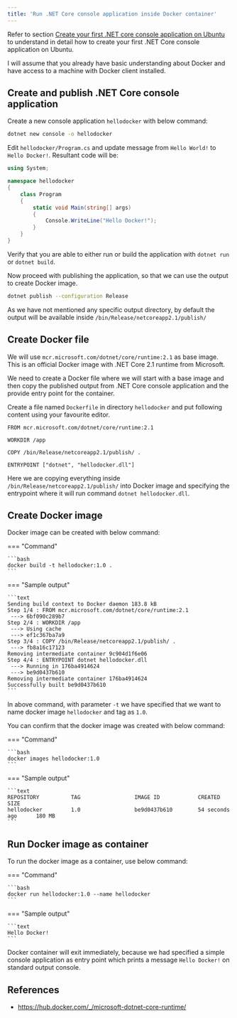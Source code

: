 ```yaml
---
title: 'Run .NET Core console application inside Docker container'
---
```


Refer to section [Create your first .NET core console application on Ubuntu](create-first-dotnetcore-console-app-on-ubuntu.md) to understand in detail how to create your first .NET Core console application on Ubuntu.

I will assume that you already have basic understanding about Docker and have access to a machine with Docker client installed.

## Create and publish .NET Core console application

Create a new console application `hellodocker` with below command:

```bash
dotnet new console -o hellodocker
```

Edit `hellodocker/Program.cs` and update message from `Hello World!` to `Hello Docker!`. Resultant code will be:

```csharp
using System;

namespace hellodocker
{
    class Program
    {
        static void Main(string[] args)
        {
            Console.WriteLine("Hello Docker!");
        }
    }
}
```

Verify that you are able to either run or build the application with `dotnet run` or `dotnet build`.

Now proceed with publishing the application, so that we can use the output to create Docker image.

```bash
dotnet publish --configuration Release
```

As we have not mentioned any specific output directory, by default the output will be available inside `/bin/Release/netcoreapp2.1/publish/`

## Create Docker file

We will use `mcr.microsoft.com/dotnet/core/runtime:2.1` as base image. This is an official Docker image with .NET Core 2.1 runtime from Microsoft.

We need to create a Docker file where we will start with a base image and then copy the published output from .NET Core console application and the provide entry point for the container.

Create a file named `Dockerfile` in directory `hellodocker` and put following content using your favourite editor.

```text
FROM mcr.microsoft.com/dotnet/core/runtime:2.1

WORKDIR /app

COPY /bin/Release/netcoreapp2.1/publish/ .

ENTRYPOINT ["dotnet", "hellodocker.dll"]
```

Here we are copying everything inside `/bin/Release/netcoreapp2.1/publish/` into Docker image and specifying the entrypoint where it will run command `dotnet hellodocker.dll`.

## Create Docker image

Docker image can be created with below command:

=== "Command"

    ```bash
    docker build -t hellodocker:1.0 .
    ```

=== "Sample output"

    ```text
    Sending build context to Docker daemon 183.8 kB
    Step 1/4 : FROM mcr.microsoft.com/dotnet/core/runtime:2.1
     ---> 6bf090c289b7
    Step 2/4 : WORKDIR /app
     ---> Using cache
     ---> ef1c367ba7a9
    Step 3/4 : COPY /bin/Release/netcoreapp2.1/publish/ .
     ---> fb8a16c17123
    Removing intermediate container 9c904d1f6e06
    Step 4/4 : ENTRYPOINT dotnet hellodocker.dll
     ---> Running in 176ba4914624
     ---> be9d0437b610
    Removing intermediate container 176ba4914624
    Successfully built be9d0437b610
    ```

In above command, with parameter `-t` we have specified that we want to name docker image `hellodocker` and tag as `1.0`.

You can confirm that the docker image was created with below command:

=== "Command"

    ```bash
    docker images hellodocker:1.0
    ```

=== "Sample output"

    ```text
    REPOSITORY          TAG                 IMAGE ID            CREATED             SIZE
    hellodocker         1.0                 be9d0437b610        54 seconds ago      180 MB
    ```

## Run Docker image as container

To run the docker image as a container, use below command:

=== "Command"

    ```bash
    docker run hellodocker:1.0 --name hellodocker
    ```

=== "Sample output"

    ```text
    Hello Docker!
    ```

Docker container will exit immediately, because we had specified a simple console application as entry point which prints a message `Hello Docker!` on standard output console.

## References
* <https://hub.docker.com/_/microsoft-dotnet-core-runtime/>
